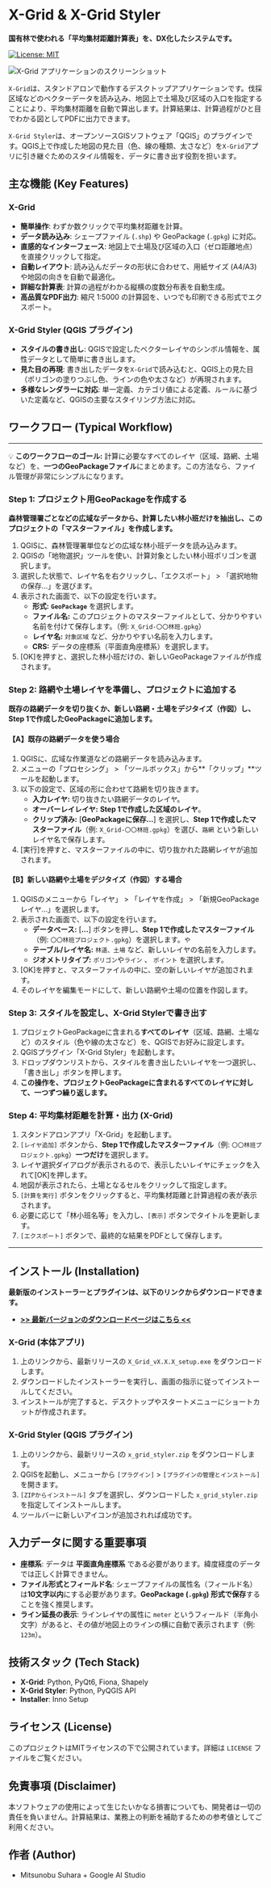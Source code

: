 # X-Grid & X-Grid Styler

**国有林で使われる「平均集材距離計算表」を、DX化したシステムです。**

[![License: MIT](https://img.shields.io/badge/License-MIT-yellow.svg)](https://opensource.org/licenses/MIT)

![X-Grid アプリケーションのスクリーンショット](https://raw.githubusercontent.com/MitsunobuSuhara/X_Grid4You/main/images/X_Grid-Image.png) 

`X-Grid`は、スタンドアロンで動作するデスクトップアプリケーションです。伐採区域などのベクターデータを読み込み、地図上で土場及び区域の入口を指定することにより、平均集材距離を自動で算出します。計算結果は、計算過程がひと目でわかる図としてPDFに出力できます。

`X-Grid Styler`は、オープンソースGISソフトウェア「QGIS」のプラグインです。QGIS上で作成した地図の見た目（色、線の種類、太さなど）を`X-Grid`アプリに引き継ぐためのスタイル情報を、データに書き出す役割を担います。

## 主な機能 (Key Features)

### X-Grid
- **簡単操作**: わずか数クリックで平均集材距離を計算。
- **データ読み込み**: シェープファイル (`.shp`) や GeoPackage (`.gpkg`) に対応。
- **直感的なインターフェース**: 地図上で土場及び区域の入口（ゼロ距離地点）を直接クリックして指定。
- **自動レイアウト**: 読み込んだデータの形状に合わせて、用紙サイズ (A4/A3) や地図の向きを自動で最適化。
- **詳細な計算表**: 計算の過程がわかる縦横の度数分布表を自動生成。
- **高品質なPDF出力**: 縮尺 1:5000 の計算図を、いつでも印刷できる形式でエクスポート。

### X-Grid Styler (QGIS プラグイン)
- **スタイルの書き出し**: QGISで設定したベクターレイヤのシンボル情報を、属性データとして簡単に書き出します。
- **見た目の再現**: 書き出したデータを`X-Grid`で読み込むと、QGIS上の見た目（ポリゴンの塗りつぶし色、ラインの色や太さなど）が再現されます。
- **多様なレンダラーに対応**: 単一定義、カテゴリ値による定義、ルールに基づいた定義など、QGISの主要なスタイリング方法に対応。

## ワークフロー (Typical Workflow)

---
💡 **このワークフローのゴール:**
計算に必要なすべてのレイヤ（区域、路網、土場など）を、**一つのGeoPackageファイル**にまとめます。この方法なら、ファイル管理が非常にシンプルになります。

### **Step 1: プロジェクト用GeoPackageを作成する**
**森林管理署ごとなどの広域なデータから、計算したい林小班だけを抽出し、このプロジェクトの「マスターファイル」を作成します。**

1.  QGISに、森林管理署単位などの広域な林小班データを読み込みます。
2.  QGISの「地物選択」ツールを使い、計算対象としたい林小班ポリゴンを選択します。
3.  選択した状態で、レイヤ名を右クリックし、「エクスポート」 > 「選択地物の保存...」を選びます。
4.  表示された画面で、以下の設定を行います。
    -   **形式:** **`GeoPackage`** を選択します。
    -   **ファイル名:** このプロジェクトのマスターファイルとして、分かりやすい名前を付けて保存します。（例: `X_Grid-〇〇林班.gpkg`）
    -   **レイヤ名:** `対象区域` など、分かりやすい名前を入力します。
    -   **CRS:** データの座標系（平面直角座標系）を選択します。
5.  [OK]を押すと、選択した林小班だけの、新しいGeoPackageファイルが作成されます。

### **Step 2: 路網や土場レイヤを準備し、プロジェクトに追加する**
**既存の路網データを切り抜くか、新しい路網・土場をデジタイズ（作図）し、Step 1で作成したGeoPackageに追加します。**

#### **【A】既存の路網データを使う場合**
1.  QGISに、広域な作業道などの路網データを読み込みます。
2.  メニューの「プロセシング」 > 「ツールボックス」から**「クリップ」**ツールを起動します。
3.  以下の設定で、区域の形に合わせて路網を切り抜きます。
    -   **入力レイヤ:** 切り抜きたい路網データのレイヤ。
    -   **オーバーレイレイヤ:** **Step 1で作成した区域のレイヤ**。
    -   **クリップ済み:** [**GeoPackageに保存...**] を選択し、**Step 1で作成したマスターファイル**（例: `X_Grid-〇〇林班.gpkg`）を選び、`路網` という新しいレイヤ名で保存します。
4.  [実行]を押すと、マスターファイルの中に、切り抜かれた路網レイヤが追加されます。

#### **【B】新しい路網や土場をデジタイズ（作図）する場合**
1.  QGISのメニューから「レイヤ」 > 「レイヤを作成」 > 「新規GeoPackageレイヤ...」を選択します。
2.  表示された画面で、以下の設定を行います。
    -   **データベース:** [**...**] ボタンを押し、**Step 1で作成したマスターファイル**（例: `〇〇林班プロジェクト.gpkg`）を選択します。` や `
    -   **テーブル/レイヤ名:** `林道、土場` など、新しいレイヤの名前を入力します。
    -   **ジオメトリタイプ:** `ポリゴン`や`ライン` 、 `ポイント` を選択します。
3.  [OK]を押すと、マスターファイルの中に、空の新しいレイヤが追加されます。
4.  そのレイヤを編集モードにして、新しい路網や土場の位置を作図します。

### **Step 3: スタイルを設定し、X-Grid Stylerで書き出す**
1.  プロジェクトGeoPackageに含まれる**すべてのレイヤ**（区域、路網、土場など）のスタイル（色や線の太さなど）を、QGISでお好みに設定します。
2.  QGISプラグイン「X-Grid Styler」を起動します。
3.  ドロップダウンリストから、スタイルを書き出したいレイヤを一つ選択し、「書き出し」ボタンを押します。
4.  **この操作を、プロジェクトGeoPackageに含まれるすべてのレイヤに対して、一つずつ繰り返します。**

### **Step 4: 平均集材距離を計算・出力 (X-Grid)**
1.  スタンドアロンアプリ「X-Grid」を起動します。
2.  `[レイヤ追加]` ボタンから、**Step 1で作成したマスターファイル**（例: `〇〇林班プロジェクト.gpkg`）**一つだけ**を選択します。
3.  レイヤ選択ダイアログが表示されるので、表示したいレイヤにチェックを入れて[OK]を押します。
4.  地図が表示されたら、土場となるセルをクリックして指定します。
5.  `[計算を実行]` ボタンをクリックすると、平均集材距離と計算過程の表が表示されます。
6.  必要に応じて「林小班名等」を入力し、`[表示]` ボタンでタイトルを更新します。
7.  `[エクスポート]` ボタンで、最終的な結果をPDFとして保存します。

---

## インストール (Installation)

**最新版のインストーラーとプラグインは、以下のリンクからダウンロードできます。**
-   **[>> 最新バージョンのダウンロードページはこちら <<](https://github.com/MitsunobuSuhara/X_Grid4You/releases/latest)**

### X-Grid (本体アプリ)
1. 上のリンクから、最新リリースの `X_Grid_vX.X.X_setup.exe` をダウンロードします。
2. ダウンロードしたインストーラーを実行し、画面の指示に従ってインストールしてください。
3. インストールが完了すると、デスクトップやスタートメニューにショートカットが作成されます。

### X-Grid Styler (QGIS プラグイン)
1. 上のリンクから、最新リリースの `x_grid_styler.zip` をダウンロードします。
2. QGISを起動し、メニューから `[プラグイン]` > `[プラグインの管理とインストール]` を開きます。
3. `[ZIPからインストール]` タブを選択し、ダウンロードした `x_grid_styler.zip` を指定してインストールします。
4. ツールバーに新しいアイコンが追加されれば成功です。

## 入力データに関する重要事項
- **座標系**: データは **平面直角座標系** である必要があります。緯度経度のデータでは正しく計算できません。
- **ファイル形式とフィールド名**: シェープファイルの属性名（フィールド名）は**10文字以内**にする必要があります。**GeoPackage (`.gpkg`) 形式で保存**することを強く推奨します。
- **ライン延長の表示**: ラインレイヤの属性に `meter` というフィールド（半角小文字）があると、その値が地図上のラインの横に自動で表示されます（例: `123m`）。

## 技術スタック (Tech Stack)

- **X-Grid**: Python, PyQt6, Fiona, Shapely
- **X-Grid Styler**: Python, PyQGIS API
- **Installer**: Inno Setup

## ライセンス (License)

このプロジェクトはMITライセンスの下で公開されています。詳細は `LICENSE` ファイルをご覧ください。

## 免責事項 (Disclaimer)

本ソフトウェアの使用によって生じたいかなる損害についても、開発者は一切の責任を負いません。計算結果は、業務上の判断を補助するための参考値としてご利用ください。

## 作者 (Author)

- Mitsunobu Suhara + Google AI Studio 